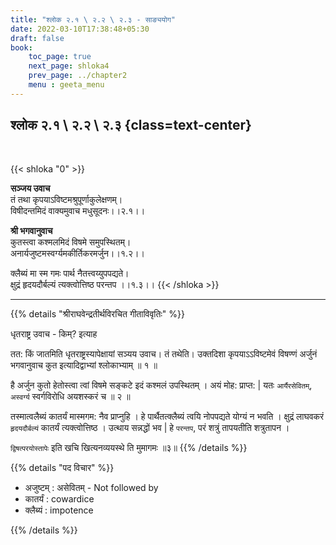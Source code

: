 ```yaml
---
title: "श्लोक २.१ \ २.२ \ २.३ - साङ्ययोग"
date: 2022-03-10T17:38:48+05:30
draft: false
book:
    toc_page: true
    next_page: shloka4
    prev_page: ../chapter2
    menu : geeta_menu
---
```




## श्लोक २.१ \ २.२ \ २.३  {class=text-center}

<br/>

{{< shloka  "0"  >}}

**सञ्जय उवाच**  
तं तथा कृपयाऽविष्टमश्रुपूर्णाकुलेक्षणम्।  
विषीदन्तमिदं वाक्यमुवाच मधुसूदनः।।२.१।।

**श्री भगवानुवाच**  
कुतस्त्वा कश्मलमिदं विषमे समुपस्थितम्।  
अनार्यजुष्टमस्वर्ग्यमकीर्तिकरमर्जुन।।१.२।।

क्लैब्यं मा स्म गमः पार्थ नैतत्त्वय्युपपद्यते।  
क्षुद्रं हृदयदौर्बल्यं त्यक्त्वोत्तिष्ठ परन्तप ।।१.३।।
{{< /shloka >}}


---

{{% details "श्रीराघवेन्द्रतीर्थविरचित गीताविवृतिः" %}}

धृतराष्ट्र उवाच -
किम्?  इत्याह

तत: किं जातमिति धृतराष्ट्रस्यापेक्षायां सञ्यय उवाच। तं तथेति। उक्तदिशा कृपयाऽऽविष्टमेवं विषण्णं अर्जुनं भगवानुवाच कुत इत्यादिद्वाभ्यां  श्लोकाभ्याम्‌ ॥ १ ॥  

है अर्जुन कुतो हेतोस्त्वा त्वां विषमे सङ्कटे इदं कश्मलं
उपस्थितम्‌ । अयं मोह: प्राप्त: | यतः `आर्यैरसेवितम्‌`, `अस्वर्ग्य` स्वर्गविरोधि  अयशस्करं च ॥ २ ॥   

तस्मात्वलैब्यं कातर्यं मास्मगम: नैव प्राप्नुहि । हे पार्थैतत्क्‍लैब्यं त्वयि नोपपद्यते योग्यं न भवति । क्षुद्रं लाघवकरं `हृदयदौर्बल्यं` कातर्यं त्यक्त्वोत्तिष्ठ । उत्थाय सन्नद्धों भव | हे `परन्तप`, परं शत्रुं तापयतीति शत्रुतापन । 

`द्विषत्परयोस्तापेः` इति खचि खित्यनव्ययस्थे ति मुमागमः 
 ॥३॥
{{% /details %}}


{{% details "पद विचार" %}}

- अजुष्टम् : असेवितम् - Not followed by
- कातर्यं : cowardice
- क्लैब्यं : impotence

{{% /details %}}
